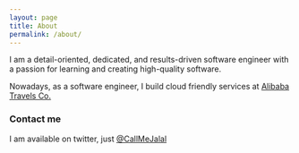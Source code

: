 ```yaml
---
layout: page
title: About
permalink: /about/
---
```


I am a detail-oriented, dedicated, and results-driven software engineer with a passion for learning and creating high-quality software.

Nowadays, as a software engineer, I build cloud friendly services at [Alibaba Travels Co.](https://alibaba.ir)

### Contact me
I am available on twitter, just [@CallMeJalal](https://twitter.com/callmejalal)